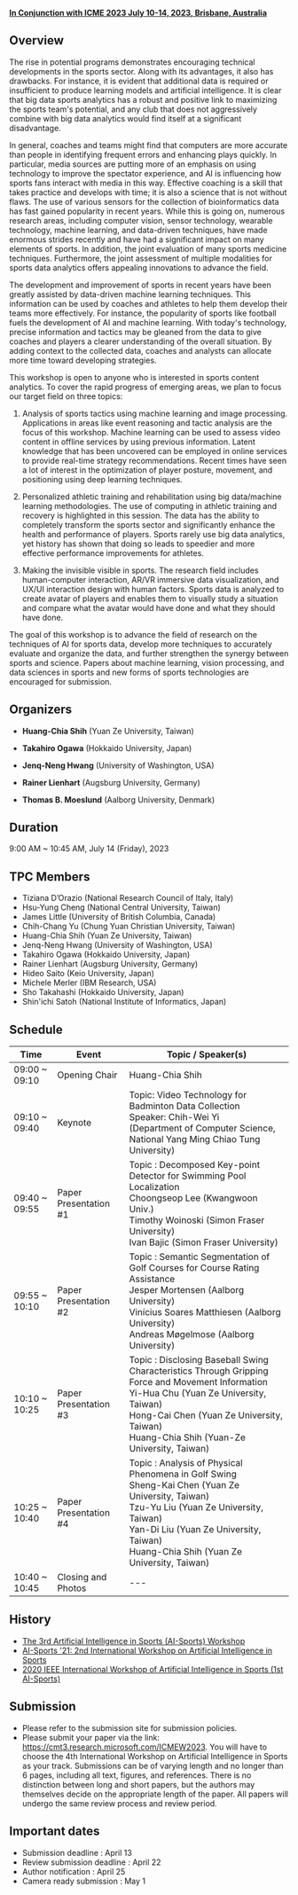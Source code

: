 <!-- # **The 4th Artificial Intelligence in Sports (AI-Sports) Workshop** 
***
{:toc}
***
-->

[**In Conjunction with ICME 2023 July 10-14, 2023, Brisbane, Australia**](https://www.2023.ieeeicme.org/)

## **Overview**

The rise in potential programs demonstrates encouraging technical developments in the sports sector. Along with its advantages, it also has drawbacks. For instance, it is evident that additional data is required or insufficient to produce learning models and artificial intelligence. It is clear that big data sports analytics has a robust and positive link to maximizing the sports team's potential, and any club that does not aggressively combine with big data analytics would find itself at a significant disadvantage.  

In general, coaches and teams might find that computers are more accurate than people in identifying frequent errors and enhancing plays quickly. In particular, media sources are putting more of an emphasis on using technology to improve the spectator experience, and AI is influencing how sports fans interact with media in this way. Effective coaching is a skill that takes practice and develops with time; it is also a science that is not without flaws. The use of various sensors for the collection of bioinformatics data has fast gained popularity in recent years. While this is going on, numerous research areas, including computer vision, sensor technology, wearable technology, machine learning, and data-driven techniques, have made enormous strides recently and have had a significant impact on many elements of sports. In addition, the joint evaluation of many sports medicine techniques. Furthermore, the joint assessment of multiple modalities for sports data analytics offers appealing innovations to advance the field.  

The development and improvement of sports in recent years have been greatly assisted by data-driven machine learning techniques. This information can be used by coaches and athletes to help them develop their teams more effectively. For instance, the popularity of sports like football fuels the development of AI and machine learning. With today's technology, precise information and tactics may be gleaned from the data to give coaches and players a clearer understanding of the overall situation. By adding context to the collected data, coaches and analysts can allocate more time toward developing strategies.  

This workshop is open to anyone who is interested in sports content analytics. To cover the rapid progress of emerging areas, we plan to focus our target field on three topics:  

1. Analysis of sports tactics using machine learning and image processing. Applications in areas like event reasoning and tactic analysis are the focus of this workshop. Machine learning can be used to assess video content in offline services by using previous information. Latent knowledge that has been uncovered can be employed in online services to provide real-time strategy recommendations. Recent times have seen a lot of interest in the optimization of player posture, movement, and positioning using deep learning techniques.  

2. Personalized athletic training and rehabilitation using big data/machine learning methodologies. The use of computing in athletic training and recovery is highlighted in this session. The data has the ability to completely transform the sports sector and significantly enhance the health and performance of players. Sports rarely use big data analytics, yet history has shown that doing so leads to speedier and more effective performance improvements for athletes.  

3. Making the invisible visible in sports. The research field includes human-computer interaction, AR/VR immersive data visualization, and UX/UI interaction design with human factors. Sports data is analyzed to create avatar of players and enables them to visually study a situation and compare what the avatar would have done and what they should have done.  

The goal of this workshop is to advance the field of research on the techniques of AI for sports data, develop more techniques to accurately evaluate and organize the data, and further strengthen the synergy between sports and science. Papers about machine learning, vision processing, and data sciences in sports and new forms of sports technologies are encouraged for submission.   

## **Organizers**  
- **Huang-Chia Shih** (Yuan Ze University, Taiwan)

- **Takahiro Ogawa** (Hokkaido University, Japan)  

- **Jenq-Neng Hwang** (University of Washington, USA)

- **Rainer Lienhart** (Augsburg University, Germany)

- **Thomas B. Moeslund** (Aalborg University, Denmark)

## **Duration** 
9:00 AM ~ 10:45 AM, July 14 (Friday), 2023

## **TPC Members**  
- Tiziana D’Orazio (National Research Council of Italy, Italy)
- Hsu-Yung Cheng (National Central University, Taiwan)
- James Little (University of British Columbia, Canada)
- Chih-Chang Yu (Chung Yuan Christian University, Taiwan)
- Huang-Chia Shih (Yuan Ze University, Taiwan)
- Jenq-Neng Hwang (University of Washington, USA)
- Takahiro Ogawa (Hokkaido University, Japan)
- Rainer Lienhart (Augsburg University, Germany)
- Hideo Saito (Keio University, Japan)
- Michele Merler (IBM Research, USA)
- Sho Takahashi (Hokkaido University, Japan)
- Shin'ichi Satoh (National Institute of Informatics, Japan)

## Schedule
<!---![image](https://github.com/ai-sports22/ai-sports22.github.io/raw/main/res/schedule.png)) -->
<!---![image](./res/schedule.png) -->
| Time          | Event             | Topic / Speaker(s)                               |
| ------------- |-------------------| -------------------------------------------------| 
| 09:00 ~ 09:10	| Opening	Chair     | Huang-Chia Shih                                  |
| 09:10 ~ 09:40	| Keynote	          | Topic: Video Technology for Badminton Data Collection<br>Speaker: Chih-Wei Yi <br>(Department of Computer Science, National Yang Ming Chiao Tung University)|
| 09:40 ~ 09:55	| Paper Presentation #1	| Topic : Decomposed Key-point Detector for Swimming Pool Localization<br>Choongseop Lee (Kwangwoon Univ.)<br>Timothy Woinoski (Simon Fraser University)<br>Ivan Bajic (Simon Fraser University)|
| 09:55 ~ 10:10	| Paper Presentation #2	| Topic : Semantic Segmentation of Golf Courses for Course Rating Assistance<br>Jesper Mortensen (Aalborg University)<br>Vinícius Soares Matthiesen (Aalborg University)<br>Andreas Møgelmose (Aalborg University)|
| 10:10 ~ 10:25	| Paper Presentation #3	| Topic : Disclosing Baseball Swing Characteristics Through Gripping Force and Movement Information<br>Yi-Hua Chu (Yuan Ze University, Taiwan)<br>Hong-Cai Chen (Yuan Ze University, Taiwan)<br>Huang-Chia Shih (Yuan-Ze University, Taiwan)|
| 10:25 ~ 10:40	| Paper Presentation #4	| Topic : Analysis of Physical Phenomena in Golf Swing<br>Sheng-Kai Chen (Yuan Ze University, Taiwan)<br>Tzu-Yu Liu (Yuan Ze University, Taiwan)<br>Yan-Di Liu (Yuan Ze University, Taiwan)<br>Huang-Chia Shih (Yuan Ze University, Taiwan)|
| 10:40 ~ 10:45	| Closing and Photos| --- |


## **History**  
- [The 3rd Artificial Intelligence in Sports (AI-Sports) Workshop](https://ai-sports22.github.io/)
- [AI-Sports '21: 2nd International Workshop on Artificial Intelligence in Sports](https://oz.nthu.edu.tw/~d917904/AI-Sports21.html)
- [2020 IEEE International Workshop of Artificial Intelligence in Sports (1st AI-Sports)](https://2020.ieeeicme.org/www.2020.ieeeicme.org/index.php/workshops/index.html#Workshop1)

## **Submission**
- Please refer to the submission site for submission policies.
- Please submit your paper via the link: https://cmt3.research.microsoft.com/ICMEW2023. You will have to choose the 4th International Workshop on Artificial Intelligence in Sports as your track. Submissions can be of varying length and no longer than 6 pages, including all text, figures, and references. There is no distinction between long and short papers, but the authors may themselves decide on the appropriate length of the paper. All papers will undergo the same review process and review period.

## **Important dates**
- Submission deadline : April 13
- Review submission deadline : April 22
- Author notification : April 25
- Camera ready submission  : May 1
